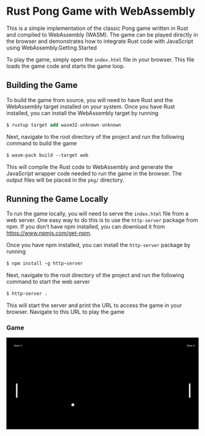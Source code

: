 # Rust Pong Game with WebAssembly

This is a simple implementation of the classic Pong game written in Rust and compiled to WebAssembly (WASM). The game can be played directly in the browser and demonstrates how to integrate Rust code with JavaScript using WebAssembly.Getting Started

To play the game, simply open the ```index.html``` file in your browser. This file loads the game code and starts the game loop.

## Building the Game

To build the game from source, you will need to have Rust and the WebAssembly target installed on your system. Once you have Rust installed, you can install the WebAssembly target by running
```sql
$ rustup target add wasm32-unknown-unknown
```

Next, navigate to the root directory of the project and run the following command to build the game
```css
$ wasm-pack build --target web
```

This will compile the Rust code to WebAssembly and generate the JavaScript wrapper code needed to run the game in the browser. The output files will be placed in the ```pkg/``` directory.

## Running the Game Locally

To run the game locally, you will need to serve the ```index.html``` file from a web server. One easy way to do this is to use the ```http-server``` package from npm. If you don't have npm installed, you can download it from https://www.npmjs.com/get-npm.

Once you have npm installed, you can install the ```http-server``` package by running
```ruby
$ npm install -g http-server
```

Next, navigate to the root directory of the project and run the following command to start the web server
```ruby
$ http-server .
```

This will start the server and print the URL to access the game in your browser. Navigate to this URL to play the game

### Game
![Example screenshot](./asset/game.png)
